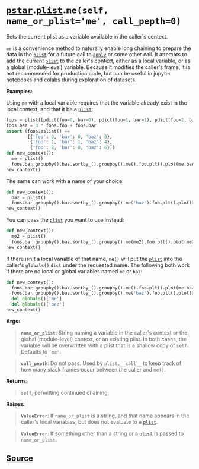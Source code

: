 # [`pstar`](./pstar.md).[`plist`](./pstar_plist.md).`me(self, name_or_plist='me', call_pepth=0)`

Sets the current plist as a variable available in the caller's context.

`me` is a convenience method to naturally enable long chaining to prepare
the data in the [`plist`](./pstar_plist.md) for a future call to [`apply`](./pstar_plist_apply.md) or some other call. It
attempts to add the current [`plist`](./pstar_plist.md) to the caller's context, either as a
local variable, or as a global (module-level) variable. Because it modifies
the caller's frame, it is not recommended for production code, but can be
useful in jupyter notebooks and colabs during exploration of datasets.

**Examples:**

Using `me` with a local variable requires that the variable already exist in
the local context, and that it be a [`plist`](./pstar_plist.md):
```python
foos = plist([pdict(foo=0, bar=0), pdict(foo=1, bar=1), pdict(foo=2, bar=0)])
foos.baz = 3 * foos.foo + foos.bar
assert (foos.aslist() ==
        [{'foo': 0, 'bar': 0, 'baz': 0},
         {'foo': 1, 'bar': 1, 'baz': 4},
         {'foo': 2, 'bar': 0, 'baz': 6}])
def new_context():
  me = plist()
  foos.bar.groupby().baz.sortby_().groupby().me().foo.plt().plot(me.bar)
new_context()
```

The same can work with a name of your choice:
```python
def new_context():
  baz = plist()
  foos.bar.groupby().baz.sortby_().groupby().me('baz').foo.plt().plot(baz.baz)
new_context()
```

You can pass the [`plist`](./pstar_plist.md) you want to use instead:
```python
def new_context():
  me2 = plist()
  foos.bar.groupby().baz.sortby_().groupby().me(me2).foo.plt().plot(me2.foo + 1)
new_context()
```

If there isn't a local variable of that name, `me()` will put the [`plist`](./pstar_plist.md) into
the caller's `globals()` `dict` under the requested name. The following both
work if there are no local or global variables named `me` or `baz`:
```python
def new_context():
  foos.bar.groupby().baz.sortby_().groupby().me().foo.plt().plot(me.baz)
  foos.bar.groupby().baz.sortby_().groupby().me('baz').foo.plt().plot(baz.baz)
  del globals()['me']
  del globals()['baz']
new_context()
```

**Args:**

>    **`name_or_plist`**: String naming a variable in the caller's context or the
>                   global (module-level) context, or an existing plist. In
>                   both cases, the variable will be overwritten with a plist
>                   that is a shallow copy of `self`. Defaults to `'me'`.

>    **`call_pepth`**: Do not pass. Used by `plist.__call__` to keep track of how
>                many stack frames occur between the caller and `me()`.

**Returns:**

>    `self`, permitting continued chaining.

**Raises:**

>    **`ValueError`**: If `name_or_plist` is a string, and that name appears in the
>                caller's local variables, but does not evaluate to a [`plist`](./pstar_plist.md).

>    **`ValueError`**: If something other than a string or a [`plist`](./pstar_plist.md) is passed to
>                `name_or_plist`.



## [Source](../pstar/pstar.py#L5552-L5655)